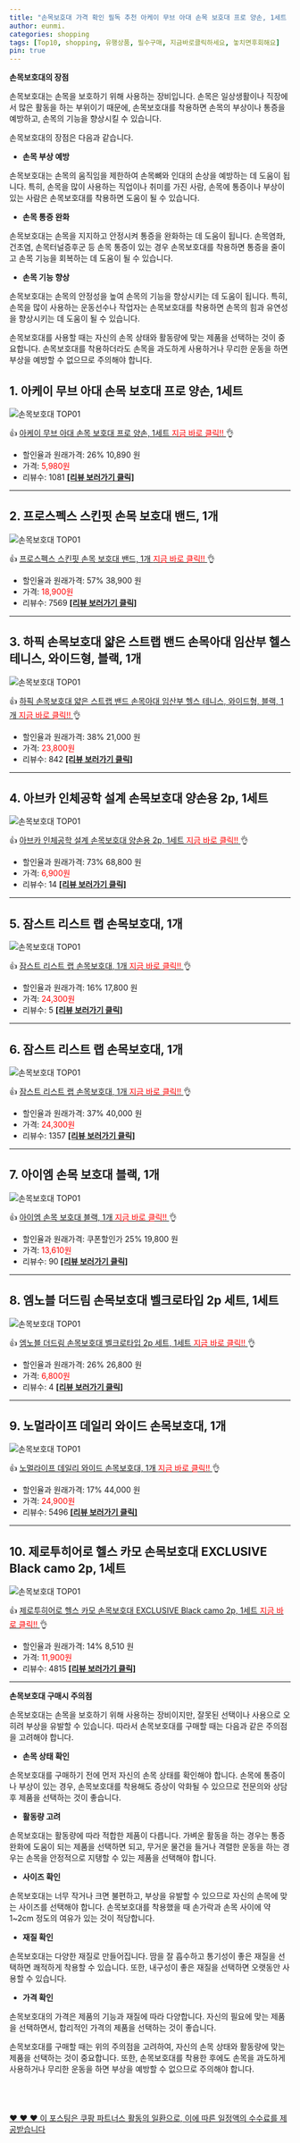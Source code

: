 ```yaml
---
title: "손목보호대 가격 확인 필독 추천 아케이 무브 아대 손목 보호대 프로 양손, 1세트 비교 장점 구매가이드"
author: eunmi.
categories: shopping
tags: [Top10, shopping, 유행상품, 필수구매, 지금바로클릭하세요, 놓치면후회해요]
pin: true
---
```

**손목보호대의 장점**

손목보호대는 손목을 보호하기 위해 사용하는 장비입니다. 손목은 일상생활이나 직장에서 많은 활동을 하는 부위이기 때문에, 손목보호대를 착용하면 손목의 부상이나 통증을 예방하고, 손목의 기능을 향상시킬 수 있습니다.

손목보호대의 장점은 다음과 같습니다.

* **손목 부상 예방**

손목보호대는 손목의 움직임을 제한하여 손목뼈와 인대의 손상을 예방하는 데 도움이 됩니다. 특히, 손목을 많이 사용하는 직업이나 취미를 가진 사람, 손목에 통증이나 부상이 있는 사람은 손목보호대를 착용하면 도움이 될 수 있습니다.

* **손목 통증 완화**

손목보호대는 손목을 지지하고 안정시켜 통증을 완화하는 데 도움이 됩니다. 손목염좌, 건초염, 손목터널증후군 등 손목 통증이 있는 경우 손목보호대를 착용하면 통증을 줄이고 손목 기능을 회복하는 데 도움이 될 수 있습니다.

* **손목 기능 향상**

손목보호대는 손목의 안정성을 높여 손목의 기능을 향상시키는 데 도움이 됩니다. 특히, 손목을 많이 사용하는 운동선수나 작업자는 손목보호대를 착용하면 손목의 힘과 유연성을 향상시키는 데 도움이 될 수 있습니다.

손목보호대를 사용할 때는 자신의 손목 상태와 활동량에 맞는 제품을 선택하는 것이 중요합니다. 손목보호대를 착용하더라도 손목을 과도하게 사용하거나 무리한 운동을 하면 부상을 예방할 수 없으므로 주의해야 합니다.

   

## 1. 아케이 무브 아대 손목 보호대 프로 양손, 1세트

![손목보호대 TOP01](https://thumbnail9.coupangcdn.com/thumbnails/remote/230x230ex/image/retail/images/2114982443418716-58667c81-815a-4f51-bc44-ccf7808fbe28.jpg)


👍 [아케이 무브 아대 손목 보호대 프로 양손, 1세트 <font color=red> 지금 바로 클릭!! </font> ](https://link.coupang.com/re/AFFSDP?lptag=AF3617701&subid=GithubCoopas&pageKey=6591151248&traceid=V0-153&itemId=14873374193&vendorItemId=84980853763) 👌 


- 할인율과 원래가격: 26%  10,890   원
- 가격: <span style='color:red'>5,980원</span>
- 리뷰수: 1081  [**[리뷰 보러가기 클릭]**](https://link.coupang.com/re/AFFSDP?lptag=AF3617701&subid=GithubCoopas&pageKey=6591151248&traceid=V0-153&itemId=14873374193&vendorItemId=84980853763)

---


   

## 2. 프로스펙스 스킨핏 손목 보호대 밴드, 1개

![손목보호대 TOP01](https://thumbnail6.coupangcdn.com/thumbnails/remote/230x230ex/image/retail/images/1936310528512411-8f958e3d-b747-4999-b93e-3096d2e8522e.jpg)


👍 [프로스펙스 스킨핏 손목 보호대 밴드, 1개 <font color=red> 지금 바로 클릭!! </font> ](https://link.coupang.com/re/AFFSDP?lptag=AF3617701&subid=GithubCoopas&pageKey=6925417842&traceid=V0-153&itemId=16738795422&vendorItemId=83920749382) 👌 


- 할인율과 원래가격: 57%  38,900   원
- 가격: <span style='color:red'>18,900원</span>
- 리뷰수: 7569  [**[리뷰 보러가기 클릭]**](https://link.coupang.com/re/AFFSDP?lptag=AF3617701&subid=GithubCoopas&pageKey=6925417842&traceid=V0-153&itemId=16738795422&vendorItemId=83920749382)

---


   

## 3. 하픽 손목보호대 얇은 스트랩 밴드 손목아대 임산부 헬스 테니스, 와이드형, 블랙, 1개

![손목보호대 TOP01](https://thumbnail6.coupangcdn.com/thumbnails/remote/230x230ex/image/vendor_inventory/6876/c98ec7ddeea84b595476574f21e648ff7a8a8891387e9db911b77282984b.jpg)


👍 [하픽 손목보호대 얇은 스트랩 밴드 손목아대 임산부 헬스 테니스, 와이드형, 블랙, 1개 <font color=red> 지금 바로 클릭!! </font> ](https://link.coupang.com/re/AFFSDP?lptag=AF3617701&subid=GithubCoopas&pageKey=7699572894&traceid=V0-153&itemId=20611422390&vendorItemId=87685835051) 👌 


- 할인율과 원래가격: 38%  21,000   원
- 가격: <span style='color:red'>23,800원</span>
- 리뷰수: 842  [**[리뷰 보러가기 클릭]**](https://link.coupang.com/re/AFFSDP?lptag=AF3617701&subid=GithubCoopas&pageKey=7699572894&traceid=V0-153&itemId=20611422390&vendorItemId=87685835051)

---


   

## 4. 아브카 인체공학 설계 손목보호대 양손용 2p, 1세트

![손목보호대 TOP01](https://thumbnail8.coupangcdn.com/thumbnails/remote/230x230ex/image/rs_quotation_api/rl54lfkk/25923576a1db46fc90872f9cca7fdd26.jpg)


👍 [아브카 인체공학 설계 손목보호대 양손용 2p, 1세트 <font color=red> 지금 바로 클릭!! </font> ](https://link.coupang.com/re/AFFSDP?lptag=AF3617701&subid=GithubCoopas&pageKey=7381156280&traceid=V0-153&itemId=19062551151&vendorItemId=86185436799) 👌 


- 할인율과 원래가격: 73%  68,800   원
- 가격: <span style='color:red'>6,900원</span>
- 리뷰수: 14  [**[리뷰 보러가기 클릭]**](https://link.coupang.com/re/AFFSDP?lptag=AF3617701&subid=GithubCoopas&pageKey=7381156280&traceid=V0-153&itemId=19062551151&vendorItemId=86185436799)

---


   

## 5. 잠스트 리스트 랩 손목보호대, 1개

![손목보호대 TOP01](https://thumbnail8.coupangcdn.com/thumbnails/remote/230x230ex/image/retail/images/2588888521856912-1025ad9d-0e19-4408-b5af-0f0783f9d9ee.jpg)


👍 [잠스트 리스트 랩 손목보호대, 1개 <font color=red> 지금 바로 클릭!! </font> ](https://link.coupang.com/re/AFFSDP?lptag=AF3617701&subid=GithubCoopas&pageKey=3665733&traceid=V0-153&itemId=18079525&vendorItemId=3017191628) 👌 


- 할인율과 원래가격: 16%  17,800   원
- 가격: <span style='color:red'>24,300원</span>
- 리뷰수: 5  [**[리뷰 보러가기 클릭]**](https://link.coupang.com/re/AFFSDP?lptag=AF3617701&subid=GithubCoopas&pageKey=3665733&traceid=V0-153&itemId=18079525&vendorItemId=3017191628)

---


   

## 6. 잠스트 리스트 랩 손목보호대, 1개

![손목보호대 TOP01](https://thumbnail9.coupangcdn.com/thumbnails/remote/230x230ex/image/retail/images/2588869799499692-a8649c5f-27be-48cd-8f92-bac093e56878.jpg)


👍 [잠스트 리스트 랩 손목보호대, 1개 <font color=red> 지금 바로 클릭!! </font> ](https://link.coupang.com/re/AFFSDP?lptag=AF3617701&subid=GithubCoopas&pageKey=3665733&traceid=V0-153&itemId=15596635285&vendorItemId=3017191627) 👌 


- 할인율과 원래가격: 37%  40,000   원
- 가격: <span style='color:red'>24,300원</span>
- 리뷰수: 1357  [**[리뷰 보러가기 클릭]**](https://link.coupang.com/re/AFFSDP?lptag=AF3617701&subid=GithubCoopas&pageKey=3665733&traceid=V0-153&itemId=15596635285&vendorItemId=3017191627)

---


   

## 7. 아이엠 손목 보호대 블랙, 1개

![손목보호대 TOP01](https://thumbnail6.coupangcdn.com/thumbnails/remote/230x230ex/image/retail/images/2023/04/19/18/5/ab3e5162-13fe-4d79-a2b9-5de74f662dd9.jpg)


👍 [아이엠 손목 보호대 블랙, 1개 <font color=red> 지금 바로 클릭!! </font> ](https://link.coupang.com/re/AFFSDP?lptag=AF3617701&subid=GithubCoopas&pageKey=7456495468&traceid=V0-153&itemId=18583539277&vendorItemId=85720080509) 👌 


- 할인율과 원래가격: 쿠폰할인가 25%  19,800   원
- 가격: <span style='color:red'>13,610원</span>
- 리뷰수: 90  [**[리뷰 보러가기 클릭]**](https://link.coupang.com/re/AFFSDP?lptag=AF3617701&subid=GithubCoopas&pageKey=7456495468&traceid=V0-153&itemId=18583539277&vendorItemId=85720080509)

---


   

## 8. 엠노블 더드림 손목보호대 벨크로타입 2p 세트, 1세트

![손목보호대 TOP01](https://thumbnail8.coupangcdn.com/thumbnails/remote/230x230ex/image/retail/images/2018/12/24/15/1/fd2088e2-780b-4ceb-86d9-0459c9d43efe.jpg)


👍 [엠노블 더드림 손목보호대 벨크로타입 2p 세트, 1세트 <font color=red> 지금 바로 클릭!! </font> ](https://link.coupang.com/re/AFFSDP?lptag=AF3617701&subid=GithubCoopas&pageKey=170796476&traceid=V0-153&itemId=488561122&vendorItemId=4234564678) 👌 


- 할인율과 원래가격: 26%  26,800   원
- 가격: <span style='color:red'>6,800원</span>
- 리뷰수: 4  [**[리뷰 보러가기 클릭]**](https://link.coupang.com/re/AFFSDP?lptag=AF3617701&subid=GithubCoopas&pageKey=170796476&traceid=V0-153&itemId=488561122&vendorItemId=4234564678)

---


   

## 9. 노멀라이프 데일리 와이드 손목보호대, 1개

![손목보호대 TOP01](https://thumbnail9.coupangcdn.com/thumbnails/remote/230x230ex/image/vendor_inventory/3c3e/8cbae7ead037667b623770414405e9db3fbdc37febe9295297fa752273cc.png)


👍 [노멀라이프 데일리 와이드 손목보호대, 1개 <font color=red> 지금 바로 클릭!! </font> ](https://link.coupang.com/re/AFFSDP?lptag=AF3617701&subid=GithubCoopas&pageKey=7614998988&traceid=V0-153&itemId=20176472382&vendorItemId=79808279122) 👌 


- 할인율과 원래가격: 17%  44,000   원
- 가격: <span style='color:red'>24,900원</span>
- 리뷰수: 5496  [**[리뷰 보러가기 클릭]**](https://link.coupang.com/re/AFFSDP?lptag=AF3617701&subid=GithubCoopas&pageKey=7614998988&traceid=V0-153&itemId=20176472382&vendorItemId=79808279122)

---


   

## 10. 제로투히어로 헬스 카모 손목보호대 EXCLUSIVE Black camo 2p, 1세트

![손목보호대 TOP01](https://thumbnail7.coupangcdn.com/thumbnails/remote/230x230ex/image/retail/images/1324590835693821-c3a087d2-9381-43a0-981f-da3e6ce3c50b.jpg)


👍 [제로투히어로 헬스 카모 손목보호대 EXCLUSIVE Black camo 2p, 1세트 <font color=red> 지금 바로 클릭!! </font> ](https://link.coupang.com/re/AFFSDP?lptag=AF3617701&subid=GithubCoopas&pageKey=4925247365&traceid=V0-153&itemId=6462020798&vendorItemId=73756497035) 👌 


- 할인율과 원래가격: 14%  8,510   원
- 가격: <span style='color:red'>11,900원</span>
- 리뷰수: 4815  [**[리뷰 보러가기 클릭]**](https://link.coupang.com/re/AFFSDP?lptag=AF3617701&subid=GithubCoopas&pageKey=4925247365&traceid=V0-153&itemId=6462020798&vendorItemId=73756497035)

---
**손목보호대 구매시 주의점**

손목보호대는 손목을 보호하기 위해 사용하는 장비이지만, 잘못된 선택이나 사용으로 오히려 부상을 유발할 수 있습니다. 따라서 손목보호대를 구매할 때는 다음과 같은 주의점을 고려해야 합니다.

* **손목 상태 확인**

손목보호대를 구매하기 전에 먼저 자신의 손목 상태를 확인해야 합니다. 손목에 통증이나 부상이 있는 경우, 손목보호대를 착용해도 증상이 악화될 수 있으므로 전문의와 상담 후 제품을 선택하는 것이 좋습니다.

* **활동량 고려**

손목보호대는 활동량에 따라 적합한 제품이 다릅니다. 가벼운 활동을 하는 경우는 통증 완화에 도움이 되는 제품을 선택하면 되고, 무거운 물건을 들거나 격렬한 운동을 하는 경우는 손목을 안정적으로 지탱할 수 있는 제품을 선택해야 합니다.

* **사이즈 확인**

손목보호대는 너무 작거나 크면 불편하고, 부상을 유발할 수 있으므로 자신의 손목에 맞는 사이즈를 선택해야 합니다. 손목보호대를 착용했을 때 손가락과 손목 사이에 약 1~2cm 정도의 여유가 있는 것이 적당합니다.

* **재질 확인**

손목보호대는 다양한 재질로 만들어집니다. 땀을 잘 흡수하고 통기성이 좋은 재질을 선택하면 쾌적하게 착용할 수 있습니다. 또한, 내구성이 좋은 재질을 선택하면 오랫동안 사용할 수 있습니다.

* **가격 확인**

손목보호대의 가격은 제품의 기능과 재질에 따라 다양합니다. 자신의 필요에 맞는 제품을 선택하면서, 합리적인 가격의 제품을 선택하는 것이 좋습니다.

손목보호대를 구매할 때는 위의 주의점을 고려하여, 자신의 손목 상태와 활동량에 맞는 제품을 선택하는 것이 중요합니다. 또한, 손목보호대를 착용한 후에도 손목을 과도하게 사용하거나 무리한 운동을 하면 부상을 예방할 수 없으므로 주의해야 합니다.<br><br><br><br><br> [ ❤ ❤ ❤ 이 포스팅은 쿠팡 파트너스 활동의 일환으로, 이에 따른 일정액의 수수료를 제공받습니다](https://link.coupang.com/a/bcEFyh)